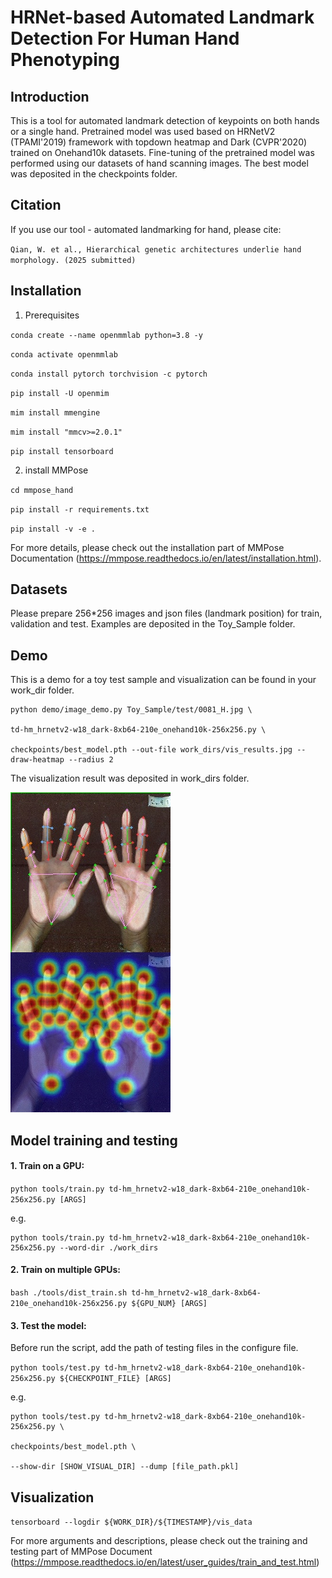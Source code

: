 # HRNet-based Automated Landmark Detection For Human Hand Phenotyping


## Introduction
This is a tool for automated landmark detection of keypoints on both hands or a single hand. Pretrained model was used based on HRNetV2 (TPAMI'2019) framework with topdown heatmap and Dark (CVPR'2020) trained on Onehand10k datasets. Fine-tuning of the pretrained model was performed using our datasets of hand scanning images. The best model was deposited in the checkpoints folder.


## Citation
If you use our tool - automated landmarking for hand, please cite:

`Qian, W. et al., Hierarchical genetic architectures underlie hand morphology. (2025 submitted)`


## Installation
1. Prerequisites
   
`conda create --name openmmlab python=3.8 -y`

`conda activate openmmlab`

`conda install pytorch torchvision -c pytorch`

`pip install -U openmim`

`mim install mmengine`

`mim install "mmcv>=2.0.1"`

`pip install tensorboard`


2. install MMPose
	
`cd mmpose_hand`

`pip install -r requirements.txt`

`pip install -v -e .`


For more details, please check out the installation part of MMPose Documentation (https://mmpose.readthedocs.io/en/latest/installation.html).


## Datasets
Please prepare 256*256 images and json files (landmark position) for train, validation and test. Examples are deposited in the Toy_Sample folder.


## Demo
This is a demo for a toy test sample and visualization can be found in your work_dir folder.

	python demo/image_demo.py Toy_Sample/test/0081_H.jpg \

 	td-hm_hrnetv2-w18_dark-8xb64-210e_onehand10k-256x256.py \
 
 	checkpoints/best_model.pth --out-file work_dirs/vis_results.jpg --draw-heatmap --radius 2


The visualization result was deposited in work_dirs folder.

![landmark_visualization](https://github.com/happyqianwei/Hand_landmarking/blob/main/work_dirs/vis_results.jpg)



## Model training and testing
#### 1. Train on a GPU:

`python tools/train.py td-hm_hrnetv2-w18_dark-8xb64-210e_onehand10k-256x256.py [ARGS]`

e.g. 

	python tools/train.py td-hm_hrnetv2-w18_dark-8xb64-210e_onehand10k-256x256.py --word-dir ./work_dirs


#### 2. Train on multiple GPUs:

`bash ./tools/dist_train.sh td-hm_hrnetv2-w18_dark-8xb64-210e_onehand10k-256x256.py ${GPU_NUM} [ARGS]`



#### 3. Test the model:
Before run the script, add the path of testing files in the configure file.


`python tools/test.py td-hm_hrnetv2-w18_dark-8xb64-210e_onehand10k-256x256.py ${CHECKPOINT_FILE} [ARGS]`


e.g.

	python tools/test.py td-hm_hrnetv2-w18_dark-8xb64-210e_onehand10k-256x256.py \

	checkpoints/best_model.pth \
	
	--show-dir [SHOW_VISUAL_DIR] --dump [file_path.pkl]


## Visualization

`tensorboard --logdir ${WORK_DIR}/${TIMESTAMP}/vis_data`


For more arguments and descriptions, please check out the training and testing part of MMPose Document (https://mmpose.readthedocs.io/en/latest/user_guides/train_and_test.html)



